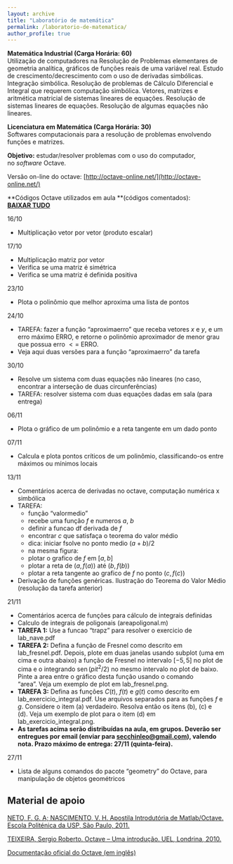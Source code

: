 ```yaml
---
layout: archive
title: "Laboratório de matemática"
permalink: /laboratorio-de-matematica/
author_profile: true
---
```


<!--## [Ementa e programa](https://matematicaaplicada.saomateus.ufes.br/programas-de-disciplinas-do-dma)-->

**Matemática Industrial (Carga Horária: 60)**  
Utilização de computadores na Resolução de Problemas elementares de geometria analítica, gráficos de funções reais de uma variável real. Estudo de crescimento/decrescimento com o uso de derivadas simbólicas. Integração simbólica. Resolução de problemas de Cálculo Diferencial e Integral que requerem computação simbólica. Vetores, matrizes e aritmética matricial de sistemas lineares de equações. Resolução de sistemas lineares de equações. Resolução de algumas equações não lineares.  

**Licenciatura em Matemática (Carga Horária: 30)**  
Softwares computacionais para a resolução de problemas envolvendo funções e matrizes.

**Objetivo:** estudar/resolver problemas com o uso do computador, no _software_ Octave.

Versão on-line do octave: [http://octave-online.net/](http://octave-online.net/)

**Códigos Octave utilizados em aula **(códigos comentados):  
**[BAIXAR TUDO](https://drive.google.com/file/d/1712lHsk8Ob7__Xs63dTqzbGRpCCfqHt_/view?usp=sharing)**

16/10

*   Multiplicação vetor por vetor (produto escalar)

17/10

*   Multiplicação matriz por vetor
*   Verifica se uma matriz é simétrica
*   Verifica se uma matriz é definida positiva

23/10

*   Plota o polinômio que melhor aproxima uma lista de pontos

24/10

*   TAREFA: fazer a função “aproximaerro” que receba vetores $x$ e $y$, e um erro máximo ERRO, e retorne o polinômio aproximador de menor grau que possua erro $<=$ ERRO.
*   Veja aqui duas versões para a função “aproximaerro” da tarefa

30/10

*   Resolve um sistema com duas equações não lineares (no caso, encontrar a interseção de duas circunferências)
*   TAREFA: resolver sistema com duas equações dadas em sala (para entrega)

06/11

*   Plota o gráfico de um polinômio e a reta tangente em um dado ponto

07/11

*   Calcula e plota pontos críticos de um polinômio, classificando-os entre máximos ou mínimos locais

13/11

*   Comentários acerca de derivadas no octave, computação numérica x simbólica
*   TAREFA:
    *   função “valormedio”
    *   recebe uma função $f$ e numeros $a$, $b$
    *   definir a funcao df derivada de $f$
    *   encontrar $c$ que satisfaça o teorema do valor médio
    *   dica: iniciar fsolve no ponto medio $(a+b)/2$
    *   na mesma figura:
    *   plotar o grafico de $f$ em $[a,b]$
    *   plotar a reta de $(a,f(a))$ até $(b,f(b))$
    *   plotar a reta tangente ao grafico de $f$ no ponto $(c,f(c))$
*   Derivação de funções genéricas. Ilustração do Teorema do Valor Médio (resolução da tarefa anterior)

21/11

*   Comentários acerca de funções para cálculo de integrais definidas
*   Calculo de integrais de poligonais (areapoligonal.m)
*   **TAREFA 1:** Use a funcao “trapz” para resolver o exercicio de lab_nave.pdf
*   **TAREFA 2:** Defina a função de Fresnel como descrito em lab_fresnel.pdf. Depois, plote em duas janelas usando subplot (uma em cima e outra abaixo) a função de Fresnel no intervalo $[-5, 5]$ no plot de cima e o integrando $\text{sen}\,(pi t^2/2)$ no mesmo intervalo no plot de baixo. Pinte a area entre o gráfico desta função usando o comando “area”. Veja um exemplo de plot em lab_fresnel.png.
*   **TAREFA 3:** Defina as funções $C(t)$, $f(t)$ e $g(t)$ como descrito em lab_exercicio_integral.pdf. Use arquivos separados para as funções $f$ e $g$. Considere o item (a) verdadeiro. Resolva então os itens (b), (c) e (d). Veja um exemplo de plot para o item (d) em lab_exercicio_integral.png.
*   **As tarefas acima serão distribuídas na aula, em grupos. Deverão ser entregues por email (enviar para secchinleo@gmail.com), valendo nota. Prazo máximo de entrega: 27/11 (quinta-feira).**

27/11

*   Lista de alguns comandos do pacote “geometry” do Octave, para manipulação de objetos geométricos

## Material de apoio

[NETO, F. G. A; NASCIMENTO, V. H. Apostila Introdutória de Matlab/Octave. Escola Politénica da USP, São Paulo, 2011.](http://disciplinas.stoa.usp.br/pluginfile.php/144836/mod_resource/content/1/apostila_matlab_octave.pdf)

[TEIXEIRA, Sergio Roberto. Octave – Uma introdução. UEL, Londrina, 2010.](http://www.uel.br/projetos/matessencial/superior/pdfs/Octave-final.pdf)

[Documentação oficial do Octave (em inglês)](http://octave.sourceforge.net/docs.html)
